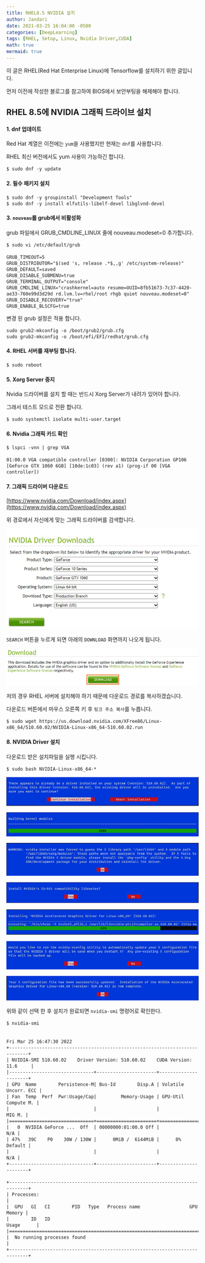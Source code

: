 ```yaml
---
title: RHEL8.5 NVIDIA 설치
author: Jandari
date: 2021-03-25 16:04:00 -0500
categories: [DeepLearning]
tags: [RHEL, Setup, Linux, Nvidia Driver,CUDA]
math: true
mermaid: true
---
```


이 글은 RHEL(Red Hat Enterprise Linux)에 Tensorflow를 설치하기 위한 글입니다.

먼저 이전에 작성한 블로그를 참고하여 BIOS에서 보안부팅을 해제해야 합니다.

## RHEL 8.5에 NVIDIA 그래픽 드라이브 설치

#### 1. dnf 업데이트

Red Hat 계열은 이전에는 `yum`을 사용했지만 현재는 `dnf`를 사용합니다.

RHEL 최신 버전에서도 yum 사용이 가능하긴 합니다.

```
$ sudo dnf -y update
```

#### 2. 필수 패키지 설치

```
$ sudo dnf -y groupinstall "Development Tools"
$ sudo dnf -y install elfutils-libelf-devel libglvnd-devel
```

#### 3. `nouveau`를 grub에서 비활성화

grub 파일에서 GRUB_CMDLINE_LINUX 줄에 nouveau.modeset=0 추가합니다.

```
$ sudo vi /etc/default/grub

GRUB_TIMEOUT=5
GRUB_DISTRIBUTOR="$(sed 's, release .*$,,g' /etc/system-release)"
GRUB_DEFAULT=saved
GRUB_DISABLE_SUBMENU=true
GRUB_TERMINAL_OUTPUT="console"
GRUB_CMDLINE_LINUX="crashkernel=auto resume=UUID=8fb51673-7c37-4420-ae33-760e99d3d29d rd.lvm.lv=rhel/root rhgb quiet nouveau.modeset=0"
GRUB_DISABLE_RECOVERY="true"
GRUB_ENABLE_BLSCFG=true
```

변경 된 grub 설정은 적용 합니다.

```
sudo grub2-mkconfig -o /boot/grub2/grub.cfg
sudo grub2-mkconfig -o /boot/efi/EFI/redhat/grub.cfg
```

#### 4. RHEL 서버를 재부팅 합니다.

```
$ sudo reboot
```

#### 5. Xorg Server 중지

Nvidia 드라이버를 설치 할 때는 반드시 Xorg Server가 내려가 있어야 합니다.

그래서 테스트 모드로 전환 합니다.

```
$ sudo systemctl isolate multi-user.target
```

#### 6. Nvidia 그래픽 카드 확인

```
$ lspci -vnn | grep VGA

01:00.0 VGA compatible controller [0300]: NVIDIA Corporation GP106 [GeForce GTX 1060 6GB] [10de:1c03] (rev a1) (prog-if 00 [VGA controller])
```

#### 7. 그래픽 드라이버 다운로드

[https://www.nvidia.com/Download/index.aspx](https://www.nvidia.com/Download/index.aspx)

위 경로에서 자신에게 맞는 그래픽 드라이버를 검색합니다.

![image](/assets/img/post/2022-03-25-nvidia/1.jpg)

`SEARCH` 버튼을 누르게 되면 아래의 `DOWNLOAD` 화면까지 나오게 됩니다.

![image](/assets/img/post/2022-03-25-nvidia/2.jpg)

저의 경우 RHEL 서버에 설치해야 하기 때문에 다운로드 경로를 복사하겠습니다.

다운로드 버튼에서 마우스 오른쪽 키 후 `링크 주소 복사`를 누릅니다.

```
$ sudo wget https://us.download.nvidia.com/XFree86/Linux-x86_64/510.60.02/NVIDIA-Linux-x86_64-510.60.02.run
```


#### 8. NVIDIA Driver 설치

다운로드 받은 설치파일을 실행 시킵니다.

```
$ sudo bash NVIDIA-Linux-x86_64-*
```

![image](/assets/img/post/2022-03-25-nvidia/3.jpg)

![image](/assets/img/post/2022-03-25-nvidia/4.jpg)

![image](/assets/img/post/2022-03-25-nvidia/5.jpg)

![image](/assets/img/post/2022-03-25-nvidia/6.jpg)

![image](/assets/img/post/2022-03-25-nvidia/7.jpg)

![image](/assets/img/post/2022-03-25-nvidia/8.jpg)

![image](/assets/img/post/2022-03-25-nvidia/9.jpg)


위와 같이 선택 한 후 설치가 완료되면 `nvidia-smi` 명령어로 확인한다.

```
$ nvidia-smi


Fri Mar 25 16:47:30 2022
+-----------------------------------------------------------------------------+
| NVIDIA-SMI 510.60.02    Driver Version: 510.60.02    CUDA Version: 11.6     |
|-------------------------------+----------------------+----------------------+
| GPU  Name        Persistence-M| Bus-Id        Disp.A | Volatile Uncorr. ECC |
| Fan  Temp  Perf  Pwr:Usage/Cap|         Memory-Usage | GPU-Util  Compute M. |
|                               |                      |               MIG M. |
|===============================+======================+======================|
|   0  NVIDIA GeForce ...  Off  | 00000000:01:00.0 Off |                  N/A |
| 47%   39C    P0    30W / 130W |      0MiB /  6144MiB |      0%      Default |
|                               |                      |                  N/A |
+-------------------------------+----------------------+----------------------+

+-----------------------------------------------------------------------------+
| Processes:                                                                  |
|  GPU   GI   CI        PID   Type   Process name                  GPU Memory |
|        ID   ID                                                   Usage      |
|=============================================================================|
|  No running processes found                                                 |
+-----------------------------------------------------------------------------+
```